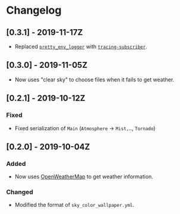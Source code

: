 # Changelog

## [0.3.1] - 2019-11-17Z

- Replaced [`pretty_env_logger`](https://crates.io/crates/pretty_env_logger) with [`tracing-subscriber`](https://crates.io/crates/tracing-subscriber).

## [0.3.0] - 2019-11-05Z

- Now uses "clear sky" to choose files when it fails to get weather.

## [0.2.1] - 2019-10-12Z

### Fixed

- Fixed serialization of `Main` (`Atmosphere` → `Mist,`.., `Tornado`)

## [0.2.0] - 2019-10-04Z

### Added

- Now uses [OpenWeatherMap](https://openweathermap.org) to get weather information.

### Changed

- Modified the format of `sky_color_wallpaper.yml`.
